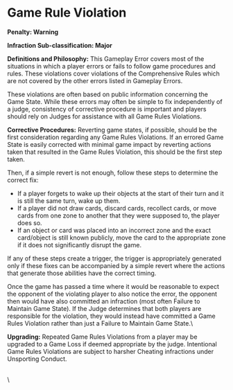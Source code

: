 # Game Rule Violation

**Penalty: Warning**

**Infraction Sub-classification: Major**



**Definitions and Philosophy:** This Gameplay Error covers most of the situations in which a player errors or fails to follow game procedures and rules. These violations cover violations of the Comprehensive Rules which are not covered by the other errors listed in Gameplay Errors.

These violations are often based on public information concerning the Game State. While these errors may often be simple to fix independently of a judge, consistency of corrective procedure is important and players should rely on Judges for assistance with all Game Rules Violations.



**Corrective Procedures:** Reverting game states, if possible, should be the first consideration regarding any Game Rules Violations. If an errored Game State is easily corrected with minimal game impact by reverting actions taken that resulted in the Game Rules Violation, this should be the first step taken.

Then, if a simple revert is not enough, follow these steps to determine the correct fix:

* If a player forgets to wake up their objects at the start of their turn and it is still the same turn, wake up them.
* If a player did not draw cards, discard cards, recollect cards, or move cards from one zone to another that they were supposed to, the player does so.
* If an object or card was placed into an incorrect zone and the exact card/object is still known publicly, move the card to the appropriate zone if it does not significantly disrupt the game.

If any of these steps create a trigger, the trigger is appropriately generated only if these fixes can be accompanied by a simple revert where the actions that generate those abilities have the correct timing.

Once the game has passed a time where it would be reasonable to expect the opponent of the violating player to also notice the error, the opponent then would have also committed an infraction (most often Failure to Maintain Game State). If the Judge determines that both players are responsible for the violation, they would instead have committed a Game Rules Violation rather than just a Failure to Maintain Game State.\


**Upgrading:** Repeated Game Rules Violations from a player may be upgraded to a Game Loss if deemed appropriate by the judge. Intentional Game Rules Violations are subject to harsher Cheating infractions under Unsporting Conduct.

\
\
